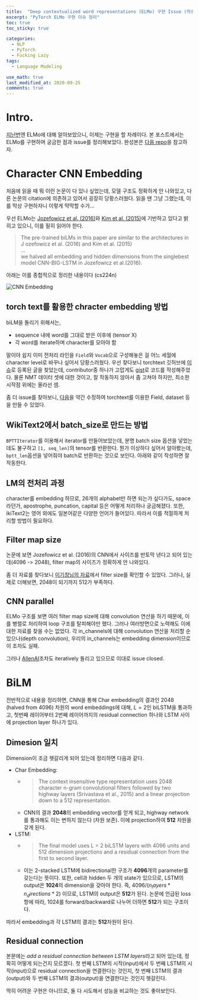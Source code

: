 ```yaml
---
title:  "Deep contextualized word representations (ELMo) 구현 Issue (작성 중)"
excerpt: "PyTorch ELMo 구현 이슈 정리"
toc: true
toc_sticky: true

categories:
  - NLP
  - PyTorch
  - Fucking Lazy
tags:
  - Language Modeling

use_math: true
last_modified_at: 2020-09-25
comments: true
---
```


# Intro.

[지난번](https://inhyeokyoo.github.io/nlp/ELMO-Paper/)엔 ELMo에 대해 알아보았으니, 이제는 구현을 할 차례이다.
본 포스트에서는 ELMo를 구현하며 궁금한 점과 issue를 정리해보았다. 완성본은 [다음 repo](https://github.com/InhyeokYoo/NLP/tree/master/papers/4.%20ELMo)을 참고하자.

# Character CNN Embedding

처음에 읽을 때 뭐 이런 논문이 다 있나 싶었는데, 모델 구조도 정확하게 안 나와있고, 다른 논문의 citation에 의존하고 있어서 굉장히 당황스러웠다.
읽을 땐 그냥 그랬는데, 이를 막상 구현하자니 이렇게 막막할 수가... 

우선 ELMo는 [Jozefowicz et al. (2016)](https://arxiv.org/abs/1602.02410)와 [Kim et al. (2015)](https://arxiv.org/pdf/1508.06615.pdf)에 기반하고 있다고 밝히고 있으니, 이를 필히 읽어야 한다.

> The pre-trained biLMs in this paper are similar to the  architectures in  J ozefowicz  et al. (2016) and Kim  et  al.  (2015)  
...  
we halved all embedding and hidden dimensions from the singlebest model CNN-BIG-LSTM in Jozefowicz et al.(2016).

아래는 이를 종합적으로 정리한 내용이다 (cs224n)

![CNN Embedding](https://user-images.githubusercontent.com/47516855/94338680-2b9b6800-002f-11eb-83b3-34f3f5df884d.png)

## torch text를 활용한 chracter embedding 방법

biLM을 돌리기 위해서는, 
- sequence 내에 word를 그대로 받은 이후에 (tensor X)
- 각 word를 iterate하며 character를 모아야 함

말이야 쉽지 이미 전처리 라인을 `Field`와 `Vocab`으로 구성해놓은 걸 어느 세월에 character level로 바꾸나 싶어서 당황스러웠다. 
우선 찾다보니 torchtext 깃허브에 [이슈](https://github.com/pytorch/text/issues/834)로 등록된 글을 찾았는데, contributor중 하나가 고맙게도 [gist](https://gist.github.com/akurniawan/30719686669dced49e7ced720329a616)로 코드를 작성해주었다. 물론 NMT 데이터 셋에 대한 것이고, 잘 작동하지 않아서 좀 고쳐야 하지만, 최소한 시작점 위에는 올라선 셈.

좀 더 issue를 찾아보니, [다음](https://github.com/pytorch/text/issues/444)을 약간 수정하여 torchtext를 이용한 Field, dataset 등을 만들 수 있었다.

## WikiText2에서 batch_size로 만드는 방법

`BPTTIterator`를 이용해서 iterator를 만들어보았는데, 분명 batch size 옵션을 넣었는데도 불구하고 `[1, seq_len]`의 tensor를 반환한다. 뭔가 이상하다 싶어서 알아봤는데, `bptt_len`옵션을 넣어줘야 batch로 반환하는 것으로 보인다. 아래와 같이 작성하면 잘 작동한다.

<script src="https://gist.github.com/InhyeokYoo/827545227b081452cd2345010e23aff8.js"></script>

## LM의 전처리 과정

character를 embedding 하므로, 26개의 alphabet만 하면 되는가 싶다가도, space라던가, apostrophe, puncation, capital 등은 어떻게 처리하나 궁금해졌다. 또한, ikiText2는 영어 외에도 일본어같은 다양한 언어가 들어있다. 따라서 이를 적절하게 처리할 방법이 필요하다.

## Filter map size

논문에 보면 Jozefowicz et al. (2016)의 CNN에서 사이즈를 반토막 낸다고 되어 있는데(4096 -> 2048), filter map의 사이즈가 정확하게 안 나와있다.

좀 더 자료를 찾다보니 [이기창님의 자료](https://github.com/ratsgo/embedding/blob/master/models/bilm/training.py#L114)에서 filter size를 확인할 수 있었다. 
그러나, 실제로 더해보면, 2048이 되기까지 512가 부족하다.

## CNN parallel

ELMo 구조를 보면 여러 filter map size에 대해 convolution 연산을 하기 때문에, 이를 병렬로 처리하여 loop 구조를 탈피해야만 했다.
그러나 여러방면으로 노력해도 이에 대한 자료를 찾을 수는 없었다. 각 in_channels에 대해 convolution 연산을 처리할 순 있으나(depth convolution), 우리의 in_channels는 embedding dimension이므로 이 조차도 실패.

그러나 [AllenAI](https://github.com/allenai/allennlp/blob/master/allennlp/modules/elmo.py#L410)조차도 iteratively 돌리고 있으므로 이대로 issue closed.

# BiLM

전반적으로 내용을 정리하면, CNN을 통해 Char embedding의 결과인 2048 (halved from 4096) 차원의 word embeddings에 대해, $L=2$인 biLSTM을 통과하고, 첫번째 레이어부터 2번째 레이어까지의 residual connection 하나와 LSTM 사이에 projection layer 하나가 있다.

## Dimesion 일치

Dimension이 조금 헷갈리게 되어 있는데 정리하면 다음과 같다.

- Char Embedding:
  - > The context insensitive type representation uses 2048 character n-gram convolutional filters followed by two highway layers (Srivastava et al., 2015) and a linear projection down to a 512 representation.
  - CNN의 결과 **2048**의 embedding vector를 얻게 되고, highway network를 통과해도 이는 변하지 않는다 (차원 보존). 이에 projection하여 **512** 차원을 갖게 된다.
- LSTM:
  - > The final model uses L = 2 biLSTM layers with 4096 units and 512 dimension projections and a residual connection from the first to second layer.
  - 이는 2-stacked LSTM에 bidirectional한 구조가 **4096**개의 parameter를 갖는다는 뜻이다. 또한, cell과 hidden 두 개의 state가 있으므로, LSTM의 output은 **1024**의 dimension을 갖아야 한다. 즉, $4096 / (n_layers * n_directions * 2)$ 이므로, LSTM의 output은 **512**가 된다. 논문에 언급된 loss항에 따라, 1024를 forward/backward로 나누어 더하면 **512**가 되는 구조이다.

따라서 embedding과 각 LSTM의 결과는 **512**차원이 된다.

## Residual connection

본문에는 *add a residual connection between LSTM layers*라고 되어 있는데, 정확히 어떻게 되는건지 모르겠다. 첫 번째 LSTM의 시작(input)에서 두 번째 LSTM의 시작(input)으로 residual connection을 연결한다는 것인지, 첫 번째 LSTM의 결과(output)와 두 번째 LSTM의 결과(output)을 연결한다는 것인지 헷갈린다. 

딱히 어려운 구현은 아니므로, 둘 다 시도해서 성능을 비교하는 것도 좋아보인다.

